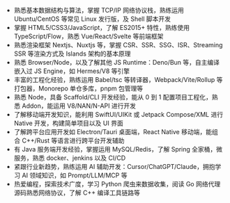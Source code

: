 - 熟悉基本数据结构与算法，掌握 TCP/IP 网络协议栈，熟练运用 Ubuntu/CentOS 等常见 Linux 发行版，及 Shell 脚本开发
- 掌握 HTML5/CSS3/JavaScript，了解 ES2015+ 特性，熟练使用 TypeScript/Flow，熟悉 Vue/React/Svelte 等前端框架
- 熟悉渲染框架 Nextjs、Nuxtjs 等，掌握 CSR、SSR、SSG、ISR、Streaming SSR 等渲染方式及 Islands 架构的基本原理
- 熟悉 Browser/Node，以及了解其他 JS Runtime：Deno/Bun 等，自主编译嵌入过 JS Engine，如 Hermes/V8 等引擎
- 丰富的工程化经验，熟练运用 Babel/tsc 等转译器，Webpack/Vite/Rollup 等打包器，Monorepo 单仓多库，pnpm 包管理等
- 熟悉 Node，具备 Scaffold/CLI 开发经验，能从 0 到 1 配置项目工程化，熟悉 Addon，能运用 V8/NAN/N-API 进行开发
- 了解移动端开发知识，能利用 SwiftUI/UIKit 或 Jetpack Compose/XML 进行 Native 开发，构建简单项目以及 UI 界面
- 了解跨平台应用开发如 Electron/Tauri 桌面端，React Native 移动端，能组合 C++/Rust 等语言进行跨平台开发辅助
- 有 Java 服务端开发经验，掌握运用 MySQL/Redis，了解 Spring 全家桶，微服务，熟悉 docker、jenkins 以及 CI/CD
- 紧跟行业新趋势，熟练运用 AI 辅助开发：Cursor/ChatGPT/Claude，拥抱学习 AI 领域知识，如 Prompt/LLM/MCP 等
- 热爱编程，探索技术广度，学习 Python 爬虫来数据收集，阅读 Go 网络代理源码熟悉网络协议，了解 C++ 编译工具链路等